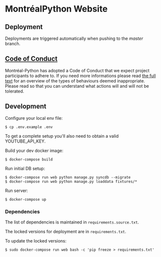 # MontréalPython Website

## Deployment

Deployments are triggered automatically when pushing to the *master* branch.

## [Code of Conduct](https://github.com/mtlpy/code-of-conduct)

Montréal-Python has adopted a Code of Conduct that we expect project
participants to adhere to. If you need more informations please read
[the full text](https://github.com/mtlpy/code-of-conduct) for an overview of the
types of behaviours deemed inappropriate. Please read so that you can understand
what actions will and will not be tolerated.

## Development

Configure your local env file:

    $ cp .env.example .env

To get a complete setup you'll also need to obtain a valid YOUTUBE_API_KEY.

Build your dev docker image:

    $ docker-compose build

Run initial DB setup:

    $ docker-compose run web python manage.py syncdb --migrate
    $ docker-compose run web python manage.py loaddata fixtures/*

Run server:

    $ docker-compose up

### Dependencies

The list of dependencies is maintained in `requirements.source.txt`.

The locked versions for deployment are in `requirements.txt`.

To update the locked versions:

    $ sudo docker-compose run web bash -c 'pip freeze > requirements.txt'
